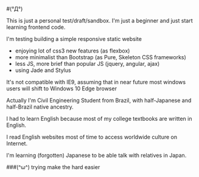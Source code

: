 #(°Д°)

This is just a personal test/draft/sandbox.
I'm just a beginner and just start learning frontend code.

I'm testing building a simple responsive static website
* enjoying lot of css3 new features (as flexbox)
* more minimalist than Bootstrap (as Pure, Skeleton CSS frameworks)
* less JS, more brief than popular JS (jquery, angular, ajax)
* using Jade and Stylus

It's not compatible with IE9, assuming that in near future most windows users will shift to Windows 10 Edge browser

Actually I'm Civil Engineering Student from Brazil, with half-Japanese and half-Brazil native ancestry.

I had to learn English because most of my college textbooks are written in English.

I read English websites most of time to access worldwide culture on Internet.

I'm learning (forgotten) Japanese to be able talk with relatives in Japan.

###(^ω^) trying make the hard easier
